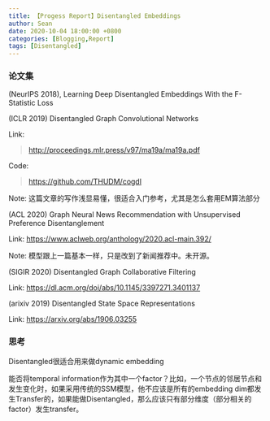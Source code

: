 ```yaml
---
title: 【Progess Report】Disentangled Embeddings
author: Sean
date: 2020-10-04 18:00:00 +0800
categories: [Blogging,Report]
tags: [Disentangled]
---
```


### 论文集


 (NeurIPS 2018), Learning Deep Disentangled Embeddings With the F-Statistic Loss

(ICLR 2019) Disentangled Graph Convolutional Networks

Link: 
> http://proceedings.mlr.press/v97/ma19a/ma19a.pdf

Code: 

> https://github.com/THUDM/cogdl

Note: 这篇文章的写作浅显易懂，很适合入门参考，尤其是怎么套用EM算法部分

(ACL 2020) Graph Neural News Recommendation with Unsupervised Preference Disentanglement

Link: https://www.aclweb.org/anthology/2020.acl-main.392/

Note: 模型跟上一篇基本一样，只是改到了新闻推荐中。未开源。


(SIGIR 2020) Disentangled Graph Collaborative Filtering

Link: https://dl.acm.org/doi/abs/10.1145/3397271.3401137



(arixiv 2019) Disentangled State Space Representations

Link: https://arxiv.org/abs/1906.03255



### 思考

Disentangled很适合用来做dynamic embedding

能否将temporal information作为其中一个factor？比如，一个节点的邻居节点和发生变化时，如果采用传统的SSM模型，他不应该是所有的embedding dim都发生Transfer的，如果能做Disentangled，那么应该只有部分维度（部分相关的factor）发生transfer。